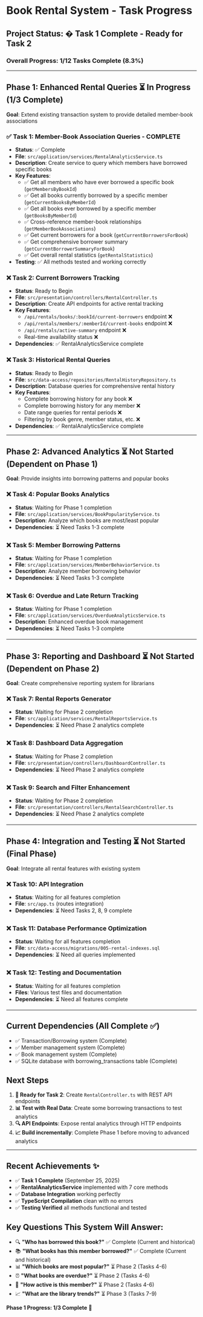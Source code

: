 # Book Rental System - Task Progress

## Project Status: � Task 1 Complete - Ready for Task 2

### Overall Progress: 1/12 Tasks Complete (8.3%)

---

## Phase 1: Enhanced Rental Queries ⏳ In Progress (1/3 Complete)
**Goal**: Extend existing transaction system to provide detailed member-book associations

### ✅ Task 1: Member-Book Association Queries - COMPLETE
- **Status**: ✅ Complete
- **File**: `src/application/services/RentalAnalyticsService.ts`
- **Description**: Create service to query which members have borrowed specific books
- **Key Features**:
  - ✅ Get all members who have ever borrowed a specific book (`getMembersByBookId`)
  - ✅ Get all books currently borrowed by a specific member (`getCurrentBooksByMemberId`)
  - ✅ Get all books ever borrowed by a specific member (`getBooksByMemberId`)
  - ✅ Cross-reference member-book relationships (`getMemberBookAssociations`)
  - ✅ Get current borrowers for a book (`getCurrentBorrowersForBook`)
  - ✅ Get comprehensive borrower summary (`getCurrentBorrowerSummaryForBook`)
  - ✅ Get overall rental statistics (`getRentalStatistics`)
- **Testing**: ✅ All methods tested and working correctly

### ❌ Task 2: Current Borrowers Tracking
- **Status**: Ready to Begin
- **File**: `src/presentation/controllers/RentalController.ts`
- **Description**: Create API endpoints for active rental tracking
- **Key Features**:
  - `/api/rentals/books/:bookId/current-borrowers` endpoint ❌
  - `/api/rentals/members/:memberId/current-books` endpoint ❌
  - `/api/rentals/active-summary` endpoint ❌
  - Real-time availability status ❌
- **Dependencies**: ✅ RentalAnalyticsService complete

### ❌ Task 3: Historical Rental Queries
- **Status**: Ready to Begin
- **File**: `src/data-access/repositories/RentalHistoryRepository.ts`
- **Description**: Database queries for comprehensive rental history
- **Key Features**:
  - Complete borrowing history for any book ❌
  - Complete borrowing history for any member ❌
  - Date range queries for rental periods ❌
  - Filtering by book genre, member status, etc. ❌
- **Dependencies**: ✅ RentalAnalyticsService complete

---

## Phase 2: Advanced Analytics ⏳ Not Started (Dependent on Phase 1)
**Goal**: Provide insights into borrowing patterns and popular books

### ❌ Task 4: Popular Books Analytics
- **Status**: Waiting for Phase 1 completion
- **File**: `src/application/services/BookPopularityService.ts`
- **Description**: Analyze which books are most/least popular
- **Dependencies**: ⏳ Need Tasks 1-3 complete

### ❌ Task 5: Member Borrowing Patterns
- **Status**: Waiting for Phase 1 completion
- **File**: `src/application/services/MemberBehaviorService.ts`
- **Description**: Analyze member borrowing behavior
- **Dependencies**: ⏳ Need Tasks 1-3 complete

### ❌ Task 6: Overdue and Late Return Tracking
- **Status**: Waiting for Phase 1 completion
- **File**: `src/application/services/OverdueAnalyticsService.ts`
- **Description**: Enhanced overdue book management
- **Dependencies**: ⏳ Need Tasks 1-3 complete

---

## Phase 3: Reporting and Dashboard ⏳ Not Started (Dependent on Phase 2)
**Goal**: Create comprehensive reporting system for librarians

### ❌ Task 7: Rental Reports Generator
- **Status**: Waiting for Phase 2 completion
- **File**: `src/application/services/RentalReportsService.ts`
- **Dependencies**: ⏳ Need Phase 2 analytics complete

### ❌ Task 8: Dashboard Data Aggregation
- **Status**: Waiting for Phase 2 completion
- **File**: `src/presentation/controllers/DashboardController.ts`
- **Dependencies**: ⏳ Need Phase 2 analytics complete

### ❌ Task 9: Search and Filter Enhancement
- **Status**: Waiting for Phase 2 completion
- **File**: `src/presentation/controllers/RentalSearchController.ts`
- **Dependencies**: ⏳ Need Phase 2 analytics complete

---

## Phase 4: Integration and Testing ⏳ Not Started (Final Phase)
**Goal**: Integrate all rental features with existing system

### ❌ Task 10: API Integration
- **Status**: Waiting for all features completion
- **File**: `src/app.ts` (routes integration)
- **Dependencies**: ⏳ Need Tasks 2, 8, 9 complete

### ❌ Task 11: Database Performance Optimization
- **Status**: Waiting for all features completion
- **File**: `src/data-access/migrations/005-rental-indexes.sql`
- **Dependencies**: ⏳ Need all queries implemented

### ❌ Task 12: Testing and Documentation
- **Status**: Waiting for all features completion
- **Files**: Various test files and documentation
- **Dependencies**: ⏳ Need all features complete

---

## Current Dependencies (All Complete ✅)
- ✅ Transaction/Borrowing system (Complete)
- ✅ Member management system (Complete)  
- ✅ Book management system (Complete)
- ✅ SQLite database with borrowing_transactions table (Complete)

## Next Steps
1. **🚀 Ready for Task 2**: Create `RentalController.ts` with REST API endpoints
2. **📊 Test with Real Data**: Create some borrowing transactions to test analytics
3. **🔍 API Endpoints**: Expose rental analytics through HTTP endpoints  
4. **📈 Build incrementally**: Complete Phase 1 before moving to advanced analytics

---

## Recent Achievements ✨
- ✅ **Task 1 Complete** (September 25, 2025)
- ✅ **RentalAnalyticsService** implemented with 7 core methods
- ✅ **Database Integration** working perfectly
- ✅ **TypeScript Compilation** clean with no errors
- ✅ **Testing Verified** all methods functional and tested

## Key Questions This System Will Answer:
- 🔍 **"Who has borrowed this book?"** ✅ Complete (Current and historical)
- 📚 **"What books has this member borrowed?"** ✅ Complete (Current and historical)  
- 📊 **"Which books are most popular?"** ⏳ Phase 2 (Tasks 4-6)
- ⏰ **"What books are overdue?"** ⏳ Phase 2 (Tasks 4-6)
- 🎯 **"How active is this member?"** ⏳ Phase 2 (Tasks 4-6)
- 📈 **"What are the library trends?"** ⏳ Phase 3 (Tasks 7-9)

**Phase 1 Progress: 1/3 Complete** 🚀